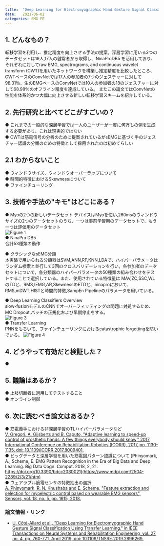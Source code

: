 ```yaml
---
title:  "Deep Learning for Electromyographic Hand Gesture Signal Classification Using Transfer Learning"
date:   2021-06-02
categories: EMG FE
---
```


## 1. どんなもの？
転移学習を利用し、推定精度を向上させる手法の提案。深層学習に用いる2つのデータセットは19人,17人の健常者から取得し、NinaProDB5
を活用しており、それぞれに対してraw EMG, spectrograms, and continuous wavelet transform (CWT)を用いたネットワークを構築し推定精度を比較したところ、
CWTベースのConvNetでは17人の参加者の7つのジェスチャーに対して98.31％、生のEMGベースのConvNetでは10人の参加者の18のジェスチャーに対して68.98％のオフライン精度を達成している。
またこの論文ではConvNetの性能を体系的かつ大幅に向上させる新しい転移学習スキームを紹介している。

## 2. 先行研究と比べてどこがすごいの？
 ● これまでの一般的な深層学習では一人のユーザーが一度に何万もの例を生成する必要があり、これは現実的ではない  
 ● CWTは筋電信号の分析のために提案されているがsEMGに基づく手のジェスチャー認識の分類のための特徴として採用されたのは初めてらしい  
## 2.1 わからないこと  
 ● ウィンドウサイズ、ウィンドウオーバーラップについて  
 ● 時間的特徴におけるSkewnessについて  
 ● ファインチューリング  


## 3. 技術や手法の"キモ"はどこにある？
 ● Myoの2つの新しいデータセット 
 デバイスはMyoを使い,260msのウィンドウサイズの2つのデータセットのうち、一つは事前学習用のデータセットで、もう一つは評価用のデータセット  
 ![Figure 1](https://ieeexplore.ieee.org/mediastore_new/IEEE/content/media/7333/8684927/8630679/cotea1-2896269-small.gif)  
 ● NinaPro DB5  
 合計53種類の動作  

 ● クラシックなsEMG分類  
本実験で用いられる分類器はSVM,ANN,RF,KNN,LDAで、ハイパーパラメータはランダム検索と並行して3回のクロスバリデーションを行い，各参加者のデータセットについて，各分類器のハイパーパラメータの50種類の組み合わせをテストすることで選択している。また、使用されている特徴量は
MAV,ZC,SSC,WLのTDと、RMS,IEMG,AR,SkewnessのETDと、ninaproにおいて、RMS,mDWT,HISTと時間的特徴,SampEn Pipelineのパラメータを用いている。  
  
 ● Deep Learning Classifiers Overview  
 slow-fusionモデルのCNNでオーバーフィッティングの問題に対処するため、MC Dropout,バッチの正規化および早期停止をする。  
 ![Figure 3](https://ieeexplore.ieee.org/mediastore_new/IEEE/content/media/7333/8684927/8630679/cotea3-2896269-small.gif)  
 ● Transfer Learning  
 PNNをもちいて、ファインチューリングにおけるcatastrophic forgettingを防いでいる。
 ![Figure 4](https://ieeexplore.ieee.org/mediastore_new/IEEE/content/media/7333/8684927/8630679/cotea4-2896269-small.gif)  

## 4. どうやって有効だと検証した？
 ● 

## 5. 議論はあるか？
 ● 上肢切断者に適用してテストすること  
 ● オンライン制御  

## 6. 次に読むべき論文はあるか？
 ● 筋電義手における非深層学習のTLハイパーパラメータなど  
 [V. Gregori, A. Gijsberts and B. Caputo, "Adaptive learning to speed-up control of prosthetic hands: A few things everybody should know," 2017 International Conference on Rehabilitation Robotics (ICORR), 2017, pp. 1130-1135, doi: 10.1109/ICORR.2017.8009401.](https://ieeexplore.ieee.org/document/8009401)  
 ● ビッグデータと深層学習を用いた筋電図パターン認識について
 [Phinyomark, A.; Scheme, E. EMG Pattern Recognition in the Era of Big Data and Deep Learning. Big Data Cogn. Comput. 2018, 2, 21. https://doi.org/10.3390/bdcc2030021](https://www.mdpi.com/2504-2289/2/3/21/htm)  
 ● ウェアラブル筋電センサの特徴抽出の選択  
 [A. Phinyomark, R. N. Khushaba and E. Scheme, "Feature extraction and selection for myoelectric control based on wearable EMG sensors", Sensors, vol. 18, no. 5, pp. 1615, 2018.](https://pubmed.ncbi.nlm.nih.gov/29783659/)  

### 論文情報・リンク

- [U. Côté-Allard et al., "Deep Learning for Electromyographic Hand Gesture Signal Classification Using Transfer Learning," in IEEE Transactions on Neural Systems and Rehabilitation Engineering, vol. 27, no. 4, pp. 760-771, April 2019, doi: 10.1109/TNSRE.2019.2896269.](https://ieeexplore.ieee.org/document/8630679)

